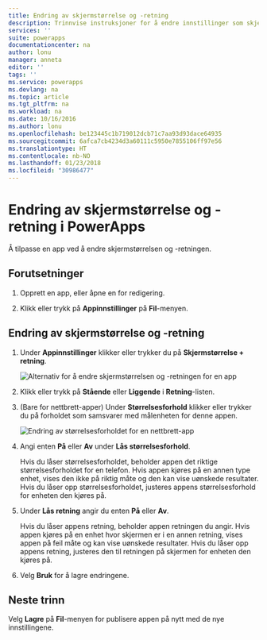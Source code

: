 ```yaml
---
title: Endring av skjermstørrelse og -retning
description: Trinnvise instruksjoner for å endre innstillinger som skjermstørrelse og -retning
services: ''
suite: powerapps
documentationcenter: na
author: lonu
manager: anneta
editor: ''
tags: ''
ms.service: powerapps
ms.devlang: na
ms.topic: article
ms.tgt_pltfrm: na
ms.workload: na
ms.date: 10/16/2016
ms.author: lonu
ms.openlocfilehash: be123445c1b719012dcb71c7aa93d93dace64935
ms.sourcegitcommit: 6afca7cb4234d3a60111c5950e7855106ff97e56
ms.translationtype: HT
ms.contentlocale: nb-NO
ms.lasthandoff: 01/23/2018
ms.locfileid: "30986477"
---
```

# <a name="change-screen-size-and-orientation-in-powerapps"></a>Endring av skjermstørrelse og -retning i PowerApps
Å tilpasse en app ved å endre skjermstørrelsen og -retningen.

## <a name="prerequisites"></a>Forutsetninger
1. Opprett en app, eller åpne en for redigering.

2. Klikk eller trykk på **Appinnstillinger** på **Fil**-menyen.

## <a name="change-screen-size-and-orientation"></a>Endring av skjermstørrelse og -retning
1. Under **Appinnstillinger** klikker eller trykker du på **Skjermstørrelse + retning**.

    ![Alternativ for å endre skjermstørrelsen og -retningen for en app](./media/set-aspect-ratio-portrait-landscape/size-orientation.png)

2. Klikk eller trykk på **Stående** eller **Liggende** i **Retning**-listen.

3. (Bare for nettbrett-apper) Under **Størrelsesforhold** klikker eller trykker du på forholdet som samsvarer med målenheten for denne appen.

    ![Endring av størrelsesforholdet for en nettbrett-app](./media/set-aspect-ratio-portrait-landscape/aspect-tablet.png)

4. Angi enten **På** eller **Av** under **Lås størrelsesforhold**.

    Hvis du låser størrelsesforholdet, beholder appen det riktige størrelsesforholdet for en telefon. Hvis appen kjøres på en annen type enhet, vises den ikke på riktig måte og den kan vise uønskede resultater. Hvis du låser opp størrelsesforholdet, justeres appens størrelsesforhold for enheten den kjøres på.

5. Under **Lås retning** angir du enten **På** eller **Av**.

    Hvis du låser appens retning, beholder appen retningen du angir. Hvis appen kjøres på en enhet hvor skjermen er i en annen retning, vises appen på feil måte og kan vise uønskede resultater. Hvis du låser opp appens retning, justeres den til retningen på skjermen for enheten den kjøres på.

6. Velg **Bruk** for å lagre endringene.

## <a name="next-step"></a>Neste trinn
Velg **Lagre** på **Fil**-menyen for publisere appen på nytt med de nye innstillingene.
